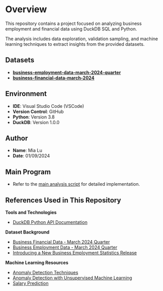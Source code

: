 # Overview

This repository contains a project focused on analyzing business employment and financial data using DuckDB SQL and Python.

The analysis includes data exploration, validation sampling, and machine learning techniques to extract insights from the provided datasets.

## Datasets
- **[business-employment-data-march-2024-quarter](https://www.stats.govt.nz/assets/Uploads/Business-employment-data/Business-employment-data-March-2024-quarter/Download-data/business-employment-data-march-2024-quarter.zip)**
- **[business-financial-data-march-2024](https://www.stats.govt.nz/assets/Uploads/Business-financial-data/Business-financial-data-March-2024-quarter/Download-data/business-financial-data-march-2024.zip)**

## Environment
- **IDE**: Visual Studio Code (VSCode)
- **Version Control**: GitHub
- **Python**: Version 3.8
- **DuckDB**: Version 1.0.0

## Author
- **Name**: Mia Lu
- **Date**: 01/09/2024

## Main Program
- Refer to the [main analysis script](/main.ipynb) for detailed implementation.

## References Used in This Repository

**Tools and Technologies**
- [DuckDB Python API Documentation](https://duckdb.org/docs/api/python/overview)

**Dataset Background**
- [Business Financial Data - March 2024 Quarter](https://www.stats.govt.nz/information-releases/business-financial-data-march-2024-quarter/)
- [Business Employment Data - March 2024 Quarter](https://www.stats.govt.nz/information-releases/business-employment-data-march-2024-quarter/)
- [Introducing a New Business Employment Statistics Release](https://www.stats.govt.nz/methods/introducing-a-new-business-employment-statistics-release)

**Machine Learning Resources**
- [Anomaly Detection Techniques](https://medium.com/@venujkvenk/anomaly-detection-techniques-a-comprehensive-guide-with-supervised-and-unsupervised-learning-67671cdc9680)
- [Anomaly Detection with Unsupervised Machine Learning](https://medium.com/simform-engineering/anomaly-detection-with-unsupervised-machine-learning-3bcf4c431aff)
- [Salary Prediction](https://github.com/Pranjali1049/Salary_Prediction)